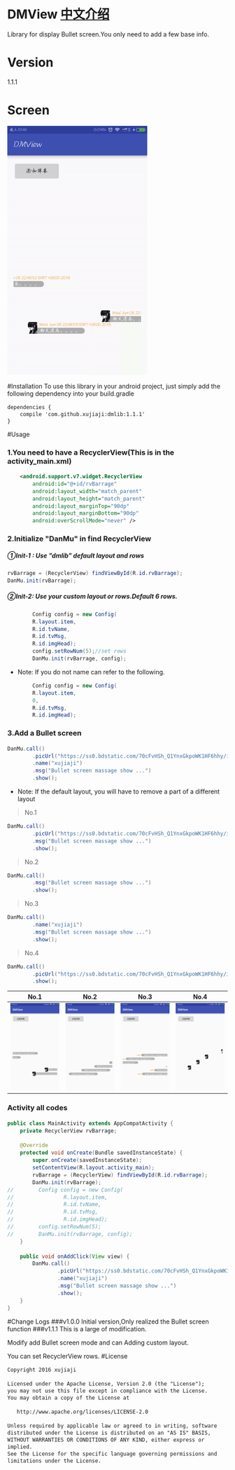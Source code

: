 # DMView [中文介绍](http://www.jianshu.com/p/2232a63442d6)
Library for display Bullet screen.You only need to add a few base info.
# Version
1.1.1
# Screen
![弹幕演示.gif](screen/弹幕演示.gif)

#Installation
To use this library in your android project, just simply add the following dependency into your build.gradle
```
dependencies {
    compile 'com.github.xujiaji:dmlib:1.1.1'
}
```
#Usage
### 1.You need to have a RecyclerView(This is in the activity_main.xml)
``` xml
    <android.support.v7.widget.RecyclerView
        android:id="@+id/rvBarrage"
        android:layout_width="match_parent"
        android:layout_height="match_parent"
        android:layout_marginTop="90dp"
        android:layout_marginBottom="90dp"
        android:overScrollMode="never" />
```

### 2.Initialize "DanMu" in find RecyclerView
##### ①Init-1 : Use "dmlib" default layout and rows
``` java
rvBarrage = (RecyclerView) findViewById(R.id.rvBarrage);
DanMu.init(rvBarrage);
```

##### ②Init-2: Use your custom layout or rows.Default 6 rows.
``` java
        Config config = new Config(
        R.layout.item,
        R.id.tvName,
        R.id.tvMsg,
        R.id.imgHead);
        config.setRowNum(5);//set rows
        DanMu.init(rvBarrage, config);
```
- Note: If you do not name can refer to the following.
``` java
        Config config = new Config(
        R.layout.item,
        0,
        R.id.tvMsg,
        R.id.imgHead);
```
### 3.Add a Bullet screen
``` java
DanMu.call()
        .picUrl("https://ss0.bdstatic.com/70cFvHSh_Q1YnxGkpoWK1HF6hhy/it/u=150237755,4294706681&fm=116&gp=0.jpg")
        .name("xujiaji")
        .msg("Bullet screen massage show ...")
        .show();
```
- Note: If the default layout, you will have to remove a part of a different layout

>No.1

``` java
DanMu.call()
        .picUrl("https://ss0.bdstatic.com/70cFvHSh_Q1YnxGkpoWK1HF6hhy/it/u=150237755,4294706681&fm=116&gp=0.jpg")
        .msg("Bullet screen massage show ...")
        .show();
```
>No.2

``` java
DanMu.call()
        .msg("Bullet screen massage show ...")
        .show();
```
>No.3

``` java
DanMu.call()
        .name("xujiaji")
        .msg("Bullet screen massage show ...")
        .show();
```
>No.4

``` java
DanMu.call()
        .picUrl("https://ss0.bdstatic.com/70cFvHSh_Q1YnxGkpoWK1HF6hhy/it/u=150237755,4294706681&fm=116&gp=0.jpg")
        .show();
```
|No.1|No.2|No.3|No.4|
|:-:|:-:|:-:|:-:|
|![head_msg](screen/head_msg.png)|![msg](screen/msg.png)|![name_msg](screen/name_msg.png)|![head_msg](screen/head.png)|

### Activity all codes
``` java
public class MainActivity extends AppCompatActivity {
    private RecyclerView rvBarrage;

    @Override
    protected void onCreate(Bundle savedInstanceState) {
        super.onCreate(savedInstanceState);
        setContentView(R.layout.activity_main);
        rvBarrage = (RecyclerView) findViewById(R.id.rvBarrage);
        DanMu.init(rvBarrage);
//        Config config = new Config(
//                R.layout.item,
//                R.id.tvName,
//                R.id.tvMsg,
//                R.id.imgHead);
//        config.setRowNum(5);
//        DanMu.init(rvBarrage, config);
    }

    public void onAddClick(View view) {
        DanMu.call()
                .picUrl("https://ss0.bdstatic.com/70cFvHSh_Q1YnxGkpoWK1HF6hhy/it/u=150237755,4294706681&fm=116&gp=0.jpg")
                .name("xujiaji")
                .msg("Bullet screen massage show ...")
                .show();
    }
}
```
#Change Logs
###v1.0.0
Initial version,Only realized the Bullet screen function
###v1.1.1
This is a large of modification. 

Modify add Bullet screen mode and can Adding custom layout. 

You can set RecyclerView rows.
#License

    Copyright 2016 xujiaji

    Licensed under the Apache License, Version 2.0 (the "License");
    you may not use this file except in compliance with the License.
    You may obtain a copy of the License at

       http://www.apache.org/licenses/LICENSE-2.0

    Unless required by applicable law or agreed to in writing, software
    distributed under the License is distributed on an "AS IS" BASIS,
    WITHOUT WARRANTIES OR CONDITIONS OF ANY KIND, either express or implied.
    See the License for the specific language governing permissions and
    limitations under the License.
